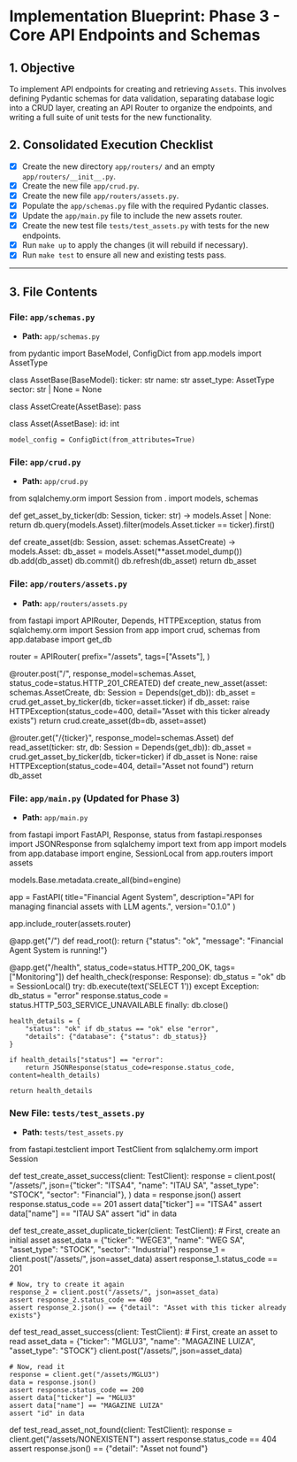# Implementation Blueprint: Phase 3 - Core API Endpoints and Schemas

## 1. Objective
To implement API endpoints for creating and retrieving `Assets`. This involves defining Pydantic schemas for data validation, separating database logic into a CRUD layer, creating an API Router to organize the endpoints, and writing a full suite of unit tests for the new functionality.

## 2. Consolidated Execution Checklist
-   [x] Create the new directory `app/routers/` and an empty `app/routers/__init__.py`.
-   [x] Create the new file `app/crud.py`.
-   [x] Create the new file `app/routers/assets.py`.
-   [x] Populate the `app/schemas.py` file with the required Pydantic classes.
-   [x] Update the `app/main.py` file to include the new assets router.
-   [x] Create the new test file `tests/test_assets.py` with tests for the new endpoints.
-   [x] Run `make up` to apply the changes (it will rebuild if necessary).
-   [x] Run `make test` to ensure all new and existing tests pass.

---
## 3. File Contents

### **File: `app/schemas.py`**
* **Path:** `app/schemas.py`
<file path="app/schemas.py">
from pydantic import BaseModel, ConfigDict
from app.models import AssetType
    
class AssetBase(BaseModel):
    ticker: str
    name: str
    asset_type: AssetType
    sector: str | None = None

class AssetCreate(AssetBase):
    pass

class Asset(AssetBase):
    id: int

    model_config = ConfigDict(from_attributes=True)
</file>

### **File: `app/crud.py`**
* **Path:** `app/crud.py`
<file path="app/crud.py">
from sqlalchemy.orm import Session
from . import models, schemas

def get_asset_by_ticker(db: Session, ticker: str) -> models.Asset | None:
    return db.query(models.Asset).filter(models.Asset.ticker == ticker).first()

def create_asset(db: Session, asset: schemas.AssetCreate) -> models.Asset:
    db_asset = models.Asset(**asset.model_dump())
    db.add(db_asset)
    db.commit()
    db.refresh(db_asset)
    return db_asset
</file>

### **File: `app/routers/assets.py`**
* **Path:** `app/routers/assets.py`
<file path="app/routers/assets.py">
from fastapi import APIRouter, Depends, HTTPException, status
from sqlalchemy.orm import Session
from app import crud, schemas
from app.database import get_db

router = APIRouter(
    prefix="/assets",
    tags=["Assets"],
)

@router.post("/", response_model=schemas.Asset, status_code=status.HTTP_201_CREATED)
def create_new_asset(asset: schemas.AssetCreate, db: Session = Depends(get_db)):
    db_asset = crud.get_asset_by_ticker(db, ticker=asset.ticker)
    if db_asset:
        raise HTTPException(status_code=400, detail="Asset with this ticker already exists")
    return crud.create_asset(db=db, asset=asset)

@router.get("/{ticker}", response_model=schemas.Asset)
def read_asset(ticker: str, db: Session = Depends(get_db)):
    db_asset = crud.get_asset_by_ticker(db, ticker=ticker)
    if db_asset is None:
        raise HTTPException(status_code=404, detail="Asset not found")
    return db_asset
</file>

### **File: `app/main.py` (Updated for Phase 3)**
* **Path:** `app/main.py`
<file path="app/main.py">
from fastapi import FastAPI, Response, status
from fastapi.responses import JSONResponse
from sqlalchemy import text
from app import models
from app.database import engine, SessionLocal
from app.routers import assets

models.Base.metadata.create_all(bind=engine)

app = FastAPI(
    title="Financial Agent System",
    description="API for managing financial assets with LLM agents.",
    version="0.1.0"
)

app.include_router(assets.router)

@app.get("/")
def read_root():
    return {"status": "ok", "message": "Financial Agent System is running!"}

@app.get("/health", status_code=status.HTTP_200_OK, tags=["Monitoring"])
def health_check(response: Response):
    db_status = "ok"
    db = SessionLocal()
    try:
        db.execute(text('SELECT 1'))
    except Exception:
        db_status = "error"
        response.status_code = status.HTTP_503_SERVICE_UNAVAILABLE
    finally:
        db.close()
    
    health_details = {
        "status": "ok" if db_status == "ok" else "error",
        "details": {"database": {"status": db_status}}
    }

    if health_details["status"] == "error":
        return JSONResponse(status_code=response.status_code, content=health_details)
    
    return health_details
</file>

### **New File: `tests/test_assets.py`**
* **Path:** `tests/test_assets.py`
<file path="tests/test_assets.py">
from fastapi.testclient import TestClient
from sqlalchemy.orm import Session

def test_create_asset_success(client: TestClient):
    response = client.post(
        "/assets/",
        json={"ticker": "ITSA4", "name": "ITAU SA", "asset_type": "STOCK", "sector": "Financial"},
    )
    data = response.json()
    assert response.status_code == 201
    assert data["ticker"] == "ITSA4"
    assert data["name"] == "ITAU SA"
    assert "id" in data

def test_create_asset_duplicate_ticker(client: TestClient):
    # First, create an initial asset
    asset_data = {"ticker": "WEGE3", "name": "WEG SA", "asset_type": "STOCK", "sector": "Industrial"}
    response_1 = client.post("/assets/", json=asset_data)
    assert response_1.status_code == 201

    # Now, try to create it again
    response_2 = client.post("/assets/", json=asset_data)
    assert response_2.status_code == 400
    assert response_2.json() == {"detail": "Asset with this ticker already exists"}

def test_read_asset_success(client: TestClient):
    # First, create an asset to read
    asset_data = {"ticker": "MGLU3", "name": "MAGAZINE LUIZA", "asset_type": "STOCK"}
    client.post("/assets/", json=asset_data)

    # Now, read it
    response = client.get("/assets/MGLU3")
    data = response.json()
    assert response.status_code == 200
    assert data["ticker"] == "MGLU3"
    assert data["name"] == "MAGAZINE LUIZA"
    assert "id" in data

def test_read_asset_not_found(client: TestClient):
    response = client.get("/assets/NONEXISTENT")
    assert response.status_code == 404
    assert response.json() == {"detail": "Asset not found"}
</file>

